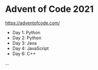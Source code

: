 # Advent of Code 2021



https://adventofcode.com/


* Day 1: Python
* Day 2: Python
* Day 3: Java
* Day 4: JavaScript
* Day 6: C++

...
